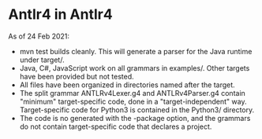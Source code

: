 # Antlr4 in Antlr4

As of 24 Feb 2021:

* mvn test builds cleanly. This will generate a parser for the Java runtime under target/.
* Java, C#, JavaScript work on all grammars in examples/. Other targets have been provided but not tested.
* All files have been organized in directories named after the target.
* The split grammar ANTLRv4Lexer.g4 and ANTLRv4Parser.g4 contain "minimum" target-specific code, done in a "target-independent" way. Target-specific code for Python3 is contained in the Python3/ directory.
* The code is no generated with the -package option, and the grammars do not contain target-specific code that declares a project.
